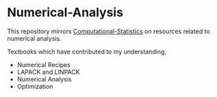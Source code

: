 # Numerical-Analysis

This repository mirrors [Computational-Statistics](https://github.com/jinghuazhao/Computational-Statistics) on resources related to numerical analysis.

Textbooks which have contributed to my understanding,

* Numerical Recipes
* LAPACK and LINPACK
* Numerical Analysis
* Optimization

